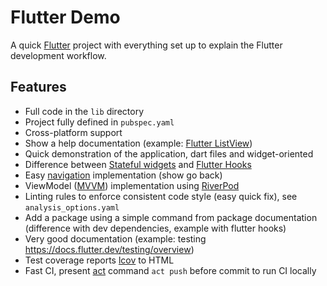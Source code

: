# Flutter Demo

A quick [Flutter](https://flutter.dev/) project with everything set up to explain the Flutter development workflow.

## Features

* Full code in the `lib` directory
* Project fully defined in `pubspec.yaml`
* Cross-platform support
* Show a help documentation (example: [Flutter ListView](https://api.flutter.dev/flutter/widgets/ListView-class.html))
* Quick demonstration of the application, dart files and widget-oriented
* Difference between [Stateful widgets](https://api.flutter.dev/flutter/widgets/StatefulWidget-class.html) and [Flutter Hooks](https://pub.dev/packages/flutter_hooks)
* Easy [navigation](https://docs.flutter.dev/ui/navigation) implementation (show go back)
* ViewModel ([MVVM](https://en.wikipedia.org/wiki/Model–view–viewmodel)) implementation using [RiverPod](https://riverpod.dev/)
* Linting rules to enforce consistent code style (easy quick fix), see `analysis_options.yaml`
* Add a package using a simple command from package documentation (difference with dev dependencies, example with flutter hooks)
* Very good documentation (example: testing <https://docs.flutter.dev/testing/overview>)
* Test coverage reports [lcov](https://github.com/linux-test-project/lcov) to HTML
* Fast CI, present [act](https://github.com/nektos/act) command `act push` before commit to run CI locally

